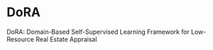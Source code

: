 # DoRA
DoRA: Domain-Based Self-Supervised Learning Framework  for Low-Resource Real Estate Appraisal
